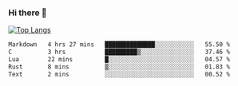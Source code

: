 ### Hi there 👋

<!--
**3Xpl0it3r/3Xpl0it3r** is a ✨ _special_ ✨ repository because its `README.md` (this file) appears on your GitHub profile.

Here are some ideas to get you started:

- 🔭 I’m currently working on ...
- 🌱 I’m currently learning ...
- 👯 I’m looking to collaborate on ...
- 🤔 I’m looking for help with ...
- 💬 Ask me about ...
- 📫 How to reach me: ...
- 😄 Pronouns: ...
- ⚡ Fun fact: ...
-->


[![Top Langs](https://github-readme-stats.vercel.app/api/top-langs/?username=3Xpl0it3r&layout=compact)](https://github.com/3Xpl0it3r/3Xpl0it3r)

<!--START_SECTION:waka-->

```txt
Markdown   4 hrs 27 mins   ██████████████░░░░░░░░░░░   55.50 %
C          3 hrs           █████████▒░░░░░░░░░░░░░░░   37.46 %
Lua        22 mins         █░░░░░░░░░░░░░░░░░░░░░░░░   04.57 %
Rust       8 mins          ▒░░░░░░░░░░░░░░░░░░░░░░░░   01.83 %
Text       2 mins          ░░░░░░░░░░░░░░░░░░░░░░░░░   00.52 %
```

<!--END_SECTION:waka-->
